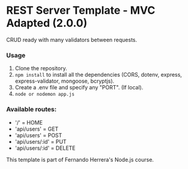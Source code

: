 # REST Server Template - MVC Adapted (2.0.0)
CRUD ready with many validators between requests.

### Usage
1. Clone the repository.
2. ```npm install``` to install all the dependencies (CORS, dotenv, express, express-validator, mongoose, bcryptjs).
3. Create a .env file and specify any "PORT". (If local).
4. ```node or nodemon app.js```


### Available routes:
+ '/' = HOME
+ 'api/users' = GET
+ 'api/users' = POST
+ 'api/users/:id' = PUT
+ 'api/users/:id' = DELETE


This template is part of Fernando Herrera's Node.js course. 
